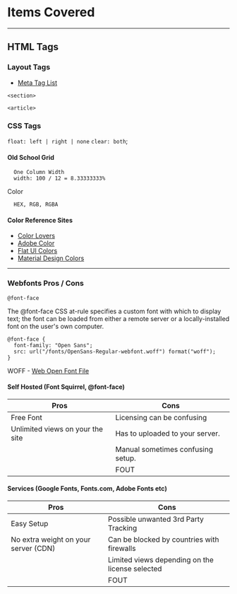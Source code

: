 
# Items Covered

---

## HTML Tags

### Layout Tags

* [Meta Tag List](https://htmlhead.dev/)

`<section>`
  
`<article>`


### CSS Tags

`float: left | right | none`
`clear: both`;

#### Old School Grid

```
  One Column Width
  width: 100 / 12 = 8.33333333%
```



Color

```
  HEX, RGB, RGBA
```

#### Color Reference Sites

* [Color Lovers](https://www.colourlovers.com)
* [Adobe Color](https://color.adobe.com/create)
* [Flat UI Colors](https://flatuicolors.com/)
* [Material Design Colors](https://www.materialui.co/colors)

---

### Webfonts Pros / Cons

```
@font-face
```

The @font-face CSS at-rule specifies a custom font with which to display text; the font can be loaded from either a remote server or a locally-installed font on the user's own computer.

```
@font-face {
  font-family: "Open Sans";
  src: url("/fonts/OpenSans-Regular-webfont.woff") format("woff");
}
```

WOFF - [Web Open Font File](https://en.wikipedia.org/wiki/Web_Open_Font_Format)


#### Self Hosted (Font Squirrel, @font-face)

Pros | Cons
--- | ---
Free Font | Licensing can be confusing
Unlimited views on your the site | Has to uploaded to your server.
&nbsp; | Manual sometimes confusing setup.
&nbsp; | FOUT


#### Services (Google Fonts, Fonts.com, Adobe Fonts etc)

Pros | Cons
--- | ---
Easy Setup | Possible unwanted 3rd Party Tracking
No extra weight on your server (CDN) | Can be blocked by countries with firewalls
&nbsp; | Limited views depending on the license selected
&nbsp; | FOUT
